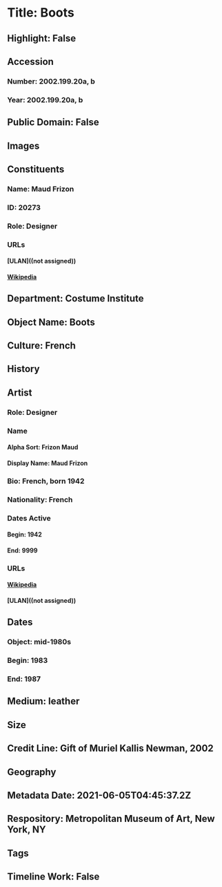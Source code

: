 # Title: Boots
## Highlight: False
## Accession
### Number: 2002.199.20a, b
### Year: 2002.199.20a, b
## Public Domain: False
## Images
## Constituents
### Name: Maud Frizon
### ID: 20273
### Role: Designer
### URLs
#### [ULAN]((not assigned))
#### [Wikipedia](https://www.wikidata.org/wiki/Q6792222)
## Department: Costume Institute
## Object Name: Boots
## Culture: French
## History
## Artist
### Role: Designer
### Name
#### Alpha Sort: Frizon Maud
#### Display Name: Maud Frizon
### Bio: French, born 1942
### Nationality: French
### Dates Active
#### Begin: 1942
#### End: 9999
### URLs
#### [Wikipedia](https://www.wikidata.org/wiki/Q6792222)
#### [ULAN]((not assigned))
## Dates
### Object: mid-1980s
### Begin: 1983
### End: 1987
## Medium: leather
## Size
## Credit Line: Gift of Muriel Kallis Newman, 2002
## Geography
## Metadata Date: 2021-06-05T04:45:37.2Z
## Respository: Metropolitan Museum of Art, New York, NY
## Tags
## Timeline Work: False